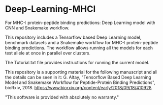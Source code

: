 # Deep-Learning-MHCI
For MHC-I protein-peptide binding predictions: Deep Learning model with CNN and Snakemake workflow.

This repository includes a Tensorflow based Deep Learning model, benchmark datasets 
and a Snakemake workflow for MHC-I protein-peptide binding predictions. The workflow
allows running all the models for each test allele at once in parallel over clusters.

The Tutorial.txt file provides instructions for running the current model.

This repository is a supporting material for the following manuscript and all the details can be seen in it:
G. Altay, "Tensorflow Based Deep Learning Model and Snakemake Workflow for Peptide-Protein Binding Predictions", bioRxiv, 2018.
https://www.biorxiv.org/content/early/2018/09/18/410928

"This software is provided with absolutely no warranty."
